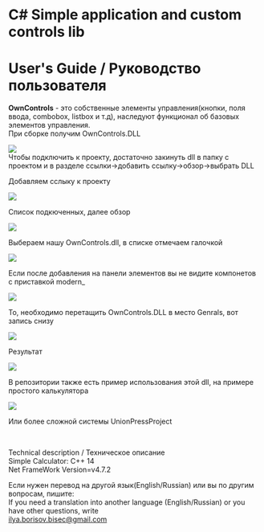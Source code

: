# C# Simple application and custom controls lib


<h1>User's Guide / Руководство пользователя</h1>

<a><b>OwnControls</b> - это собственные элементы управления(кнопки, поля ввода, combobox, listbox и т.д), наследуют функционал об базовых элементов управления.</a><br>
<a>При сборке получим OwnControls.DLL</a><br>
<p></p><img src="https://github.com/Sadochok-BISEC/CSharpAppCustomControls/blob/main/image_desc/own_1.PNG"/><br>
<a>Чтобы подключить к проекту, достаточно закинуть dll в папку с проектом и в разделе ссылки->добавить ссылку->обзор->выбрать DLL</a><br>
<p>Добавляем сслыку к проекту</p><img src="https://github.com/Sadochok-BISEC/CSharpAppCustomControls/blob/main/image_desc/own_2.PNG"/><br>
<p>Список подкюченных, далее обзор</p><img src="https://github.com/Sadochok-BISEC/CSharpAppCustomControls/blob/main/image_desc/own_3.PNG"/><br>
<p>Выбераем нашу OwnControls.dll, в списке отмечаем галочкой</p><img src="https://github.com/Sadochok-BISEC/CSharpAppCustomControls/blob/main/image_desc/own_4.PNG"/><br>
<p>Если после добавления на панели элементов вы не видите компонетов с приставкой modern_</p><img src="https://github.com/Sadochok-BISEC/CSharpAppCustomControls/blob/main/image_desc/own_6.PNG"/><br>
<p>То, необходимо перетащить OwnControls.DLL в место Genrals, вот запись снизу</p><img src="https://github.com/Sadochok-BISEC/CSharpAppCustomControls/blob/main/image_desc/own_drag_and_drop_dll.gif"/><br>
<p>Результат</p><img src="https://github.com/Sadochok-BISEC/CSharpAppCustomControls/blob/main/image_desc/own_5.PNG"/><br>
<p>В репозитории также есть пример использования этой dll, на примере простого калькулятора</p><img src="https://github.com/Sadochok-BISEC/CSharpAppCustomControls/blob/main/image_desc/app_own.PNG"/><br>
<p>Или более сложной системы UnionPressProject</p>
<a href="https://github.com/Sadochok-BISEC/UnionPressProject"></a><br>



<a>Technical description / Техническое описание</a><br>
<a>Simple Calculator: С++ 14</a><br>
<a>Net FrameWork Version=v4.7.2</a><br>

<a>Если нужен перевод на другой язык(English/Russian) или вы по другим вопросам, пишите:</a><br>
<a>If you need a translation into another language (English/Russian) or you have other questions, write</a><br>
<a>ilya.borisov.bisec@gmail.com</a>